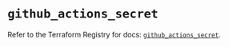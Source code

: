 # `github_actions_secret`

Refer to the Terraform Registry for docs: [`github_actions_secret`](https://registry.terraform.io/providers/integrations/github/6.2.2/docs/resources/actions_secret).
